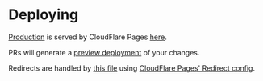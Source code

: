 # Deploying

[Production](https://docs.opensafely.org) is served by CloudFlare Pages [here](https://opensafely-docs.pages.dev/).

PRs will generate a [preview deployment](https://developers.cloudflare.com/pages/platform/preview-deployments) of your changes.

Redirects are handled by [this file](https://github.com/opensafely/documentation/blob/c95511ac48453359fcb0a375c9b26a497712dfc1/docs/_redirects) using [CloudFlare Pages' Redirect config](https://developers.cloudflare.com/pages/platform/redirects).
